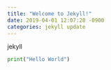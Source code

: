 ```yaml
---
title: "Welcome to Jekyll!"
date: 2019-04-01 12:07:28 -0900
categories: jekyll update
---
```


jekyll

```python
print("Hello World")
```
